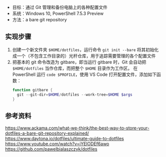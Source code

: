 - 目标：通过 Git 管理和备份电脑上的各种配置文件
- 系统：Windows 10, PowerShell 7.5.3 Preview
- 方法：a bare git repository

## 实现步骤

1. 创建一个新文件夹 `$HOME/dotfiles`，运行命令 `git init --bare` 将其初始化成一个（不包含工作目录的）光杆仓库，用于追踪需要管理的各个配置文件
2. 把基本的 git 命令改造为 gitbare，即当运行 gitbare 时，Git 会自动把 `$HOME/dotfiles` 当作仓库，而把整个 `$HOME` 目录作为工作区。 在 PowerShell 运行 `code $PROFILE`，使用 VS Code 打开配置文件，添加如下函数：
   ```ps1
   function gitbare {
     git --git-dir=$HOME/dotfiles --work-tree=$HOME $args
   }
   ```

## 参考资料

https://www.ackama.com/what-we-think/the-best-way-to-store-your-dotfiles-a-bare-git-repository-explained/
https://www.daytona.io/dotfiles/ultimate-guide-to-dotfiles
https://www.youtube.com/watch?v=iYElODEf6awo
https://github.com/pawelbialaszczyk/dotfiles
